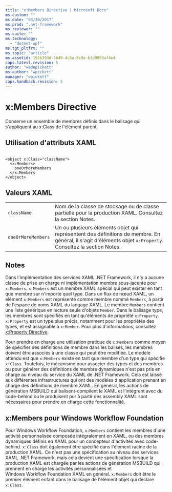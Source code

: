 ```yaml
---
title: "x:Members Directive | Microsoft Docs"
ms.custom: ""
ms.date: "03/30/2017"
ms.prod: ".net-framework"
ms.reviewer: ""
ms.suite: ""
ms.technology: 
  - "dotnet-wpf"
ms.tgt_pltfrm: ""
ms.topic: "article"
ms.assetid: 155b393d-3b49-4c5a-8c9e-b3d9893af4e4
caps.latest.revision: 5
author: "wadepickett"
ms.author: "wpickett"
manager: "wpickett"
caps.handback.revision: 5
---
```

# x:Members Directive
Conserve un ensemble de membres définis dans le balisage qui s'appliquent au x:Class de l'élément parent.  
  
## Utilisation d'attributs XAML  
  
```  
  
<object x:Class="className">  
  <x:Members>  
    oneOrMoreMembers  
  </x:Members  
</object>  
```  
  
## Valeurs XAML  
  
|||  
|-|-|  
|`className`|Nom de la classe de stockage ou de classe partielle pour la production XAML.  Consultez la section Notes.|  
|`oneOrMoreMembers`|Un ou plusieurs éléments objet qui représentent des définitions de membre.  En général, il s'agit d'éléments objet `x:Property`.  Consultez la section Notes.|  
  
## Notes  
 Dans l'implémentation des services XAML .NET Framework, il n'y a aucune classe de prise en charge ni implémentation membre sous\-jacente pour `x:Members`.  `x:Members` est un membre XAML spécial qui peut exister en tant que membre sur n'importe quel type.  Dans un flux de nœud XAML, un élément `x:Members` est représenté comme membre nommé `Members`, à partir de l'espace de noms XAML du langage XAML.  Le membre `Members` contient une liste générique en lecture seule d'objets `Member`.  Dans le balisage type, les membres sont spécifiés en tant qu'éléments de propriété `x:Property`.  `x:Property` est un type plus précis, notamment pour les propriétés des types, et est assignable à `x:Member`.  Pour plus d'informations, consultez [x:Property Directive](../../../docs/framework/xaml-services/x-property-directive.md).  
  
 Pour prendre en charge une utilisation pratique de `x:Members` comme moyen de spécifier des définitions de membre dans les balises, les membres doivent être associés à une classe qui peut être modifiée.  Le modèle attendu est que `x:Members` existe en tant que membre d'un type qui spécifie `x:Class`.  Toutefois, le mécanisme pour associer des types et des membres ou pour générer des définitions de membre dynamiques n'est pas pris en charge au niveau du service du XAML de .NET Framework.  Cela est laissé aux différentes infrastructures qui ont des modèles d'application prenant en charge des définitions de membre XAML.  En général, les actions de génération MSBUILD qui balisent\-compilent le XAML et l'intègrent avec du code\-behind ou le produisent pur à partir des assembly XAML sont nécessaires pour prendre en charge cette fonctionnalité.  
  
## x:Members pour Windows Workflow Foundation  
 Pour Windows Workflow Foundation, `x:Members` contient les membres d'une activité personnalisée composée intégralement en XAML, ou des membres dynamiques définis en XAML pour un concepteur d'activités avec code\-behind.  `x:Class` doit également être spécifié dans l'élément racine de la production XAML.  Ce n'est pas une spécification au niveau des services XAML .NET Framework, mais cela devient une spécification lorsque la production XAML est chargée par les actions de génération MSBUILD qui prennent en charge les activités personnalisées et Windows Workflow Foundation XAML en général.  `x:Members` doit être le premier élément enfant dans le balisage de l'élément objet qui déclare `x:Class`.